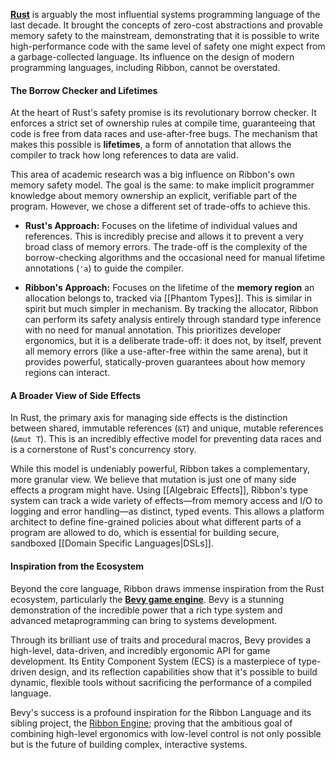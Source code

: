 **[Rust](https://rust-lang.org/)** is arguably the most influential systems
programming language of the last decade. It brought the concepts of zero-cost
abstractions and provable memory safety to the mainstream, demonstrating that it
is possible to write high-performance code with the same level of safety one
might expect from a garbage-collected language. Its influence on the design of
modern programming languages, including Ribbon, cannot be overstated.

#### The Borrow Checker and Lifetimes

At the heart of Rust's safety promise is its revolutionary borrow checker. It
enforces a strict set of ownership rules at compile time, guaranteeing that code
is free from data races and use-after-free bugs. The mechanism that makes this
possible is **lifetimes**, a form of annotation that allows the compiler to
track how long references to data are valid.

This area of academic research was a big influence on Ribbon's own memory
safety model. The goal is the same: to make implicit programmer knowledge about
memory ownership an explicit, verifiable part of the program. However, we chose
a different set of trade-offs to achieve this.

- **Rust's Approach:** Focuses on the lifetime of individual values and
  references. This is incredibly precise and allows it to prevent a very broad
  class of memory errors. The trade-off is the complexity of the borrow-checking
  algorithms and the occasional need for manual lifetime annotations (`'a`) to
  guide the compiler.

- **Ribbon's Approach:** Focuses on the lifetime of the **memory region** an
  allocation belongs to, tracked via [[Phantom Types]]. This is similar in
  spirit but much simpler in mechanism. By tracking the allocator, Ribbon can
  perform its safety analysis entirely through standard type inference with no
  need for manual annotation. This prioritizes developer ergonomics, but it is a
  deliberate trade-off: it does not, by itself, prevent all memory errors (like
  a use-after-free within the same arena), but it provides powerful,
  statically-proven guarantees about how memory regions can interact.

#### A Broader View of Side Effects

In Rust, the primary axis for managing side effects is the distinction between
shared, immutable references (`&T`) and unique, mutable references (`&mut T`).
This is an incredibly effective model for preventing data races and is a
cornerstone of Rust's concurrency story.

While this model is undeniably powerful, Ribbon takes a complementary, more
granular view. We believe that mutation is just one of many side effects a
program might have. Using [[Algebraic Effects]], Ribbon's type system can track
a wide variety of effects—from memory access and I/O to logging and error
handling—as distinct, typed events. This allows a platform architect to define
fine-grained policies about what different parts of a program are allowed to do,
which is essential for building secure, sandboxed
[[Domain Specific Languages|DSLs]].

#### Inspiration from the Ecosystem

Beyond the core language, Ribbon draws immense inspiration from the Rust
ecosystem, particularly the **[Bevy game engine](https://bevy.org)**. Bevy is a
stunning demonstration of the incredible power that a rich type system and
advanced metaprogramming can bring to systems development.

Through its brilliant use of traits and procedural macros, Bevy provides a
high-level, data-driven, and incredibly ergonomic API for game development. Its
Entity Component System (ECS) is a masterpiece of type-driven design, and its
reflection capabilities show that it's possible to build dynamic, flexible tools
without sacrificing the performance of a compiled language.

Bevy's success is a profound inspiration for the Ribbon Language and its sibling
project, the [Ribbon Engine](https://ribbon-engine.com); proving that the
ambitious goal of combining high-level ergonomics with low-level control is not
only possible but is the future of building complex, interactive systems.